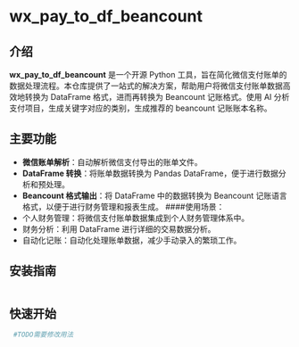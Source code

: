 # wx_pay_to_df_beancount

## 介绍

**wx_pay_to_df_beancount** 是一个开源 Python 工具，旨在简化微信支付账单的数据处理流程。本仓库提供了一站式的解决方案，帮助用户将微信支付账单数据高效地转换为 DataFrame 格式，进而再转换为 Beancount 记账格式。使用 AI 分析支付项目，生成关键字对应的类别，生成推荐的 beancount 记账账本名称。

## 主要功能

- **微信账单解析**：自动解析微信支付导出的账单文件。
- **DataFrame 转换**：将账单数据转换为 Pandas DataFrame，便于进行数据分析和预处理。
- **Beancount 格式输出**：将 DataFrame 中的数据转换为 Beancount 记账语言格式，以便于进行财务管理和报表生成。 ####使用场景：
- 个人财务管理：将微信支付账单数据集成到个人财务管理体系中。
- 财务分析：利用 DataFrame 进行详细的交易数据分析。
- 自动化记账：自动化处理账单数据，减少手动录入的繁琐工作。

## 安装指南

```bash

```

## 快速开始

```python
 #TODO需要修改用法

```
